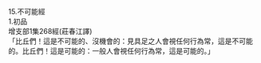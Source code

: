15.不可能經  
1.初品  
增支部1集268經(莊春江譯)  
「比丘們！這是不可能的、沒機會的：見具足之人會視任何行為常，這是不可能的。比丘們！這是可能的：一般人會視任何行為常，這是可能的。」  
  
  
